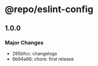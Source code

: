 # @repo/eslint-config

## 1.0.0

### Major Changes

- 285bfcc: changelogs
- 6b94a66: chore: first release
